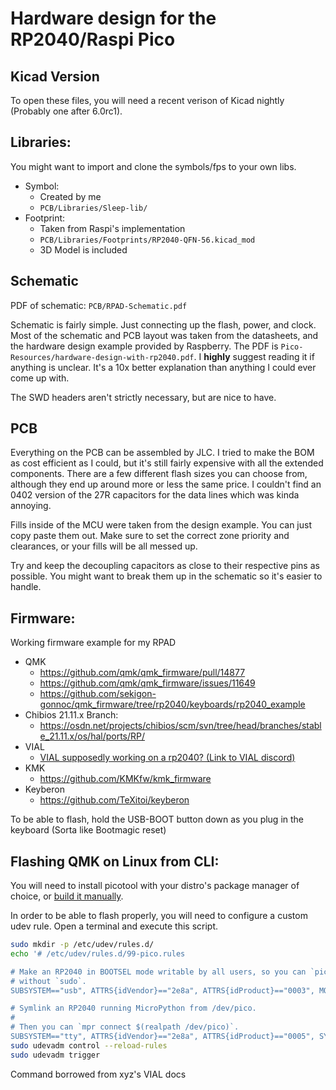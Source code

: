 # Hardware design for the RP2040/Raspi Pico

## Kicad Version
To open these files, you will need a recent verison of Kicad nightly (Probably one after 6.0rc1).
## Libraries: 
You might want to import and clone the symbols/fps to your own libs.
- Symbol:
	- Created by me
	- `PCB/Libraries/Sleep-lib/`
- Footprint:
	-  Taken from Raspi's implementation
	- `PCB/Libraries/Footprints/RP2040-QFN-56.kicad_mod`
	- 3D Model is included

## Schematic 	 
PDF of schematic: `PCB/RPAD-Schematic.pdf`

Schematic is fairly simple. Just connecting up the flash, power, and clock. 
Most of the schematic and PCB layout was taken from the datasheets, and the hardware design example provided by Raspberry. The PDF is `Pico-Resources/hardware-design-with-rp2040.pdf`.
I **highly** suggest reading it if anything is unclear. It's a 10x better explanation than anything I could ever come up with. 

The SWD headers aren't strictly necessary, but are nice to have. 

## PCB
Everything on the PCB can be assembled by JLC. I tried to make the BOM as cost efficient as I could, but it's still fairly expensive with all the extended components. There are a few different flash sizes you can choose from, although they end up around more or less the same price. I couldn't find an 0402 version of the 27R capacitors for the data lines which was kinda annoying. 

Fills inside of the MCU were taken from the design example. You can just copy paste them out. Make sure to set the correct zone priority and clearances, or your fills will be all messed up.

Try and keep the decoupling capacitors as close to their respective pins as possible. You might want to break them up in the schematic so it's easier to handle.



## Firmware:
Working firmware example for my RPAD
- QMK
	-	https://github.com/qmk/qmk_firmware/pull/14877
	-	https://github.com/qmk/qmk_firmware/issues/11649
	-	https://github.com/sekigon-gonnoc/qmk_firmware/tree/rp2040/keyboards/rp2040_example
- Chibios 21.11.x Branch:
	- https://osdn.net/projects/chibios/scm/svn/tree/head/branches/stable_21.11.x/os/hal/ports/RP/
- VIAL
	- [VIAL supposedly working on a rp2040? (Link to VIAL discord)](https://canary.discord.com/channels/798171334756401183/798171646045323265/905160785397968926)
- KMK
	- https://github.com/KMKfw/kmk_firmware
- Keyberon
	- https://github.com/TeXitoi/keyberon

To be able to flash, hold the USB-BOOT button down as you plug in the keyboard (Sorta like Bootmagic reset)

## Flashing QMK on Linux from CLI:

You will need to install picotool with your distro's package manager of choice, or [build it manually](https://github.com/raspberrypi/picotool#building).

In order to be able to flash properly, you will need to configure a custom udev rule.
Open a terminal and execute this script.
```bash
sudo mkdir -p /etc/udev/rules.d/
echo '# /etc/udev/rules.d/99-pico.rules

# Make an RP2040 in BOOTSEL mode writable by all users, so you can `picotool`
# without `sudo`. 
SUBSYSTEM=="usb", ATTRS{idVendor}=="2e8a", ATTRS{idProduct}=="0003", MODE="0666"

# Symlink an RP2040 running MicroPython from /dev/pico.
#
# Then you can `mpr connect $(realpath /dev/pico)`.
SUBSYSTEM=="tty", ATTRS{idVendor}=="2e8a", ATTRS{idProduct}=="0005", SYMLINK+="pico"", TAG+="uaccess", TAG+="udev-acl"' | sudo tee /etc/udev/rules.d/99-pico.rules
sudo udevadm control --reload-rules
sudo udevadm trigger
```

Command borrowed from xyz's VIAL docs